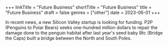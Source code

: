 +++
linkTitle = "Future Business"
shortTitle = "Future Business"
title = "Future Business"
draft = false
genres = ["other"]
date = 2023-06-01
+++

In recent news, a new Silicon Valley startup is looking for funding. P2P (Penguins to Polar Bears) seeks one-hundred million dollars to repair the damage done to the penguin habitat after last year's seed baby Btc (Bridge the Caps) built a bridge between the North and South Poles. 
